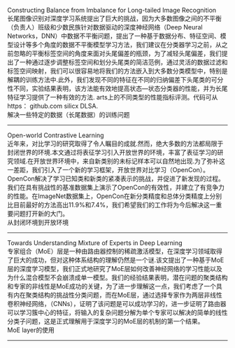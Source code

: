 Constructing Balance from Imbalance for Long-tailed Image Recognition   
长尾图像识别对深度学习系统提出了巨大的挑战，因为大多数图像之间的不平衡（负责人）班级和少数民族针对数据驱动的深度神经网络（Deep Neural Networks，DNN）中数据不平衡问题，提出了一种基于数据分布、特征空间、模型设计等多个角度的数据不平衡模型学习方法，我们建议在分类器学习之前，从之前忽略的平衡标签空间的角度来面对头尾偏差的瓶颈，为了减轻头尾偏差，我们提出了一种通过逐步调整标签空间和划分头尾类的简洁范例，通过灵活的数据过滤和标签空间映射，我们可以很容易地将我们的方法嵌入到大多数分类模型中，特别是解耦的训练方法中.此外，我们发现不同的特征在不同的归纳偏差下头尾类的可分性不同，实验结果表明，该方法能有效地提高状态—状态分类器的性能，并为长尾特征学习提供了一种有效的方法. arts上的不同类型的性能指标评测。代码可从https： github.com silicx DLSA.     
解决一些特定的数据（长尾数据）的训练问题

-----
Open-world Contrastive Learning   
近年来，对比学习的研究取得了令人瞩目的成就.然而，绝大多数的方法都局限于封闭世界的环境.本文通过将表征学习引入开放世界的环境，丰富了表征学习的研究领域.在开放世界环境中，来自新类别的未标记样本可以自然地出现.为了弥补这一差距，我们引入了一个新的学习框架，开放世界对比学习（OpenCon）。OpenCon解决了学习已知类和新类的紧凑表示的挑战，并促进了新发现的过程。我们在具有挑战性的基准数据集上演示了OpenCon的有效性，并建立了有竞争力的性能。在ImageNet数据集上，OpenCon在新分类精度和总体分类精度上分别比目前最好的方法高出11.9%和7.4%，我们希望我们的工作将为今后解决这一重要问题打开新的大门。      
从封闭环境到开放环境

-----
Towards Understanding Mixture of Experts in Deep Learning    
专家组合（MoE）层是一种由路由器控制的稀疏激活模型，在深度学习领域取得了巨大的成功，但对这种体系结构的理解仍然是一个谜.该文提出了一种基于MoE层的深度学习模型，我们正式地研究了MoE层如何改善神经网络的学习性能以及为什么混合模型不会崩溃成单一模型。我们的经验结果表明，潜在问题的聚类结构和专家的非线性是MoE成功的关键，为了进一步理解这一点，我们考虑了一个具有内在聚类结构的挑战性分类问题，而在MoE层，通过选择专家作为两层非线性卷积神经网络，（CNNs），证明了该问题是可以成功学习的，进一步证明了路由器可以学习簇中心的特征，将输入的复杂问题分解为单个专家可以解决的简单的线性分类子问题，这是正式理解用于深度学习的MoE层的机制的第一个结果。    
MoE layer的使用   

-----
